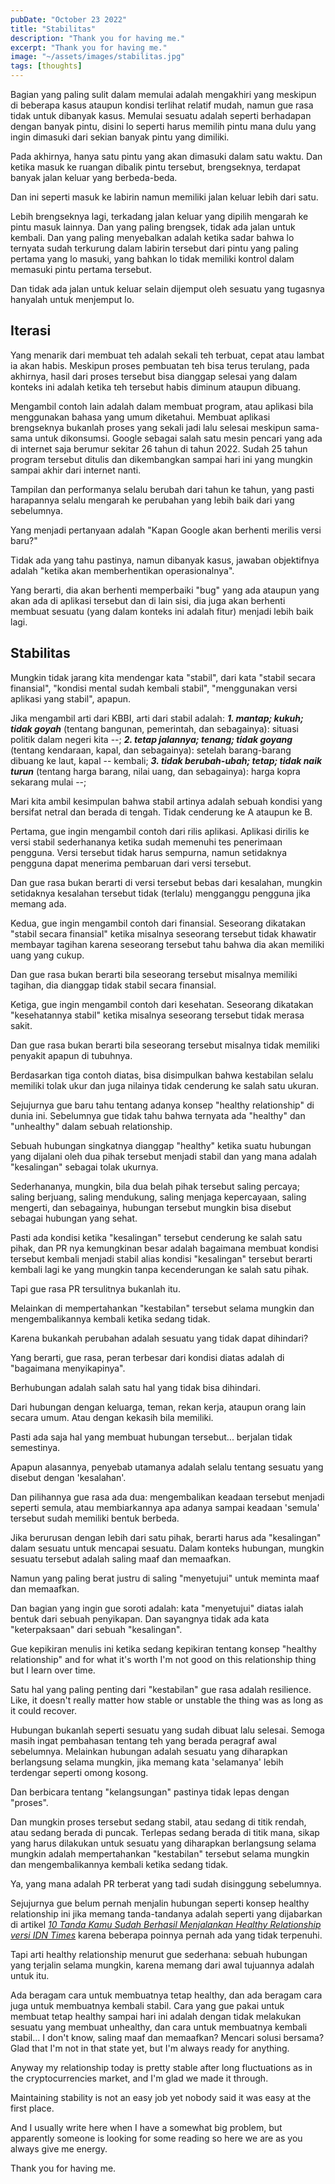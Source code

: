 ```yaml
---
pubDate: "October 23 2022"
title: "Stabilitas"
description: "Thank you for having me."
excerpt: "Thank you for having me."
image: "~/assets/images/stabilitas.jpg"
tags: [thoughts]
---
```


Bagian yang paling sulit dalam memulai adalah mengakhiri yang meskipun di beberapa kasus ataupun kondisi terlihat relatif mudah, namun gue rasa tidak untuk dibanyak kasus. Memulai sesuatu adalah seperti berhadapan dengan banyak pintu, disini lo seperti harus memilih pintu mana dulu yang ingin dimasuki dari sekian banyak pintu yang dimiliki.

Pada akhirnya, hanya satu pintu yang akan dimasuki dalam satu waktu. Dan ketika masuk ke ruangan dibalik pintu tersebut, brengseknya, terdapat banyak jalan keluar yang berbeda-beda.

Dan ini seperti masuk ke labirin namun memiliki jalan keluar lebih dari satu.

Lebih brengseknya lagi, terkadang jalan keluar yang dipilih mengarah ke pintu masuk lainnya. Dan yang paling brengsek, tidak ada jalan untuk kembali. Dan yang paling menyebalkan adalah ketika sadar bahwa lo ternyata sudah terkurung dalam labirin tersebut dari pintu yang paling pertama yang lo masuki, yang bahkan lo tidak memiliki kontrol dalam memasuki pintu pertama tersebut.

Dan tidak ada jalan untuk keluar selain dijemput oleh sesuatu yang tugasnya hanyalah untuk menjemput lo.

## Iterasi
Yang menarik dari membuat teh adalah sekali teh terbuat, cepat atau lambat ia akan habis. Meskipun proses pembuatan teh bisa terus terulang, pada akhirnya, hasil dari proses tersebut bisa dianggap selesai yang dalam konteks ini adalah ketika teh tersebut habis diminum ataupun dibuang.

Mengambil contoh lain adalah dalam membuat program, atau aplikasi bila menggunakan bahasa yang umum diketahui. Membuat aplikasi brengseknya bukanlah proses yang sekali jadi lalu selesai meskipun sama-sama untuk dikonsumsi. Google sebagai salah satu mesin pencari yang ada di internet saja berumur sekitar 26 tahun di tahun 2022. Sudah 25 tahun program tersebut ditulis dan dikembangkan sampai hari ini yang mungkin sampai akhir dari internet nanti.

Tampilan dan performanya selalu berubah dari tahun ke tahun, yang pasti harapannya selalu mengarah ke perubahan yang lebih baik dari yang sebelumnya.

Yang menjadi pertanyaan adalah "Kapan Google akan berhenti merilis versi baru?"

Tidak ada yang tahu pastinya, namun dibanyak kasus, jawaban objektifnya adalah "ketika akan memberhentikan operasionalnya".

Yang berarti, dia akan berhenti memperbaiki "bug" yang ada ataupun yang akan ada di aplikasi tersebut dan di lain sisi, dia juga akan berhenti membuat sesuatu (yang dalam konteks ini adalah fitur) menjadi lebih baik lagi.

## Stabilitas
Mungkin tidak jarang kita mendengar kata "stabil", dari kata "stabil secara finansial", "kondisi mental sudah kembali stabil", "menggunakan versi aplikasi yang stabil", apapun.

Jika mengambil arti dari KBBI, arti dari stabil adalah: ***1. mantap; kukuh; tidak goyah*** (tentang bangunan, pemerintah, dan sebagainya): situasi politik dalam negeri kita --; ***2. tetap jalannya; tenang; tidak goyang*** (tentang kendaraan, kapal, dan sebagainya): setelah barang-barang dibuang ke laut, kapal -- kembali; ***3. tidak berubah-ubah; tetap; tidak naik turun*** (tentang harga barang, nilai uang, dan sebagainya): harga kopra sekarang mulai --;

Mari kita ambil kesimpulan bahwa stabil artinya adalah sebuah kondisi yang bersifat netral dan berada di tengah. Tidak cenderung ke A ataupun ke B.

Pertama, gue ingin mengambil contoh dari rilis aplikasi. Aplikasi dirilis ke versi stabil sederhananya ketika sudah memenuhi tes penerimaan pengguna. Versi tersebut tidak harus sempurna, namun setidaknya pengguna dapat menerima pembaruan dari versi tersebut.

Dan gue rasa bukan berarti di versi tersebut bebas dari kesalahan, mungkin setidaknya kesalahan tersebut tidak (terlalu) mengganggu pengguna jika memang ada.

Kedua, gue ingin mengambil contoh dari finansial. Seseorang dikatakan "stabil secara finansial" ketika misalnya seseorang tersebut tidak khawatir membayar tagihan karena seseorang tersebut tahu bahwa dia akan memiliki uang yang cukup.

Dan gue rasa bukan berarti bila seseorang tersebut misalnya memiliki tagihan, dia dianggap tidak stabil secara finansial.

Ketiga, gue ingin mengambil contoh dari kesehatan. Seseorang dikatakan "kesehatannya stabil" ketika misalnya seseorang tersebut tidak merasa sakit.

Dan gue rasa bukan berarti bila seseorang tersebut misalnya tidak memiliki penyakit apapun di tubuhnya.

Berdasarkan tiga contoh diatas, bisa disimpulkan bahwa kestabilan selalu memiliki tolak ukur dan juga nilainya tidak cenderung ke salah satu ukuran.

Sejujurnya gue baru tahu tentang adanya konsep "healthy relationship" di dunia ini. Sebelumnya gue tidak tahu bahwa ternyata ada "healthy" dan "unhealthy" dalam sebuah relationship.

Sebuah hubungan singkatnya dianggap "healthy" ketika suatu hubungan yang dijalani oleh dua pihak tersebut menjadi stabil dan yang mana adalah "kesalingan" sebagai tolak ukurnya.

Sederhananya, mungkin, bila dua belah pihak tersebut saling percaya; saling berjuang, saling mendukung, saling menjaga kepercayaan, saling mengerti, dan sebagainya, hubungan tersebut mungkin bisa disebut sebagai hubungan yang sehat.

Pasti ada kondisi ketika "kesalingan" tersebut cenderung ke salah satu pihak, dan PR nya kemungkinan besar adalah bagaimana membuat kondisi tersebut kembali menjadi stabil alias kondisi "kesalingan" tersebut berarti kembali lagi ke yang mungkin tanpa kecenderungan ke salah satu pihak.

Tapi gue rasa PR tersulitnya bukanlah itu.

Melainkan di mempertahankan "kestabilan" tersebut selama mungkin dan mengembalikannya kembali ketika sedang tidak.

Karena bukankah perubahan adalah sesuatu yang tidak dapat dihindari?

Yang berarti, gue rasa, peran terbesar dari kondisi diatas adalah di "bagaimana menyikapinya".

Berhubungan adalah salah satu hal yang tidak bisa dihindari.

Dari hubungan dengan keluarga, teman, rekan kerja, ataupun orang lain secara umum. Atau dengan kekasih bila memiliki.

Pasti ada saja hal yang membuat hubungan tersebut... berjalan tidak semestinya.

Apapun alasannya, penyebab utamanya adalah selalu tentang sesuatu yang disebut dengan 'kesalahan'.

Dan pilihannya gue rasa ada dua: mengembalikan keadaan tersebut menjadi seperti semula, atau membiarkannya apa adanya sampai keadaan 'semula' tersebut sudah memiliki bentuk berbeda.

Jika berurusan dengan lebih dari satu pihak, berarti harus ada "kesalingan" dalam sesuatu untuk mencapai sesuatu. Dalam konteks hubungan, mungkin sesuatu tersebut adalah saling maaf dan memaafkan.

Namun yang paling berat justru di saling "menyetujui" untuk meminta maaf dan memaafkan.

Dan bagian yang ingin gue soroti adalah: kata "menyetujui" diatas ialah bentuk dari sebuah penyikapan. Dan sayangnya tidak ada kata "keterpaksaan" dari sebuah "kesalingan".

Gue kepikiran menulis ini ketika sedang kepikiran tentang konsep "healthy relationship" and for what it's worth I'm not good on this relationship thing but I learn over time.

Satu hal yang paling penting dari "kestabilan" gue rasa adalah resilience. Like, it doesn't really matter how stable or unstable the thing was as long as it could recover.

Hubungan bukanlah seperti sesuatu yang sudah dibuat lalu selesai. Semoga masih ingat pembahasan tentang teh yang berada peragraf awal sebelumnya. Melainkan hubungan adalah sesuatu yang diharapkan berlangsung selama mungkin, jika memang kata 'selamanya' lebih terdengar seperti omong kosong.

Dan berbicara tentang "kelangsungan" pastinya tidak lepas dengan "proses".

Dan mungkin proses tersebut sedang stabil, atau sedang di titik rendah, atau sedang berada di puncak. Terlepas sedang berada di titik mana, sikap yang harus dilakukan untuk sesuatu yang diharapkan berlangsung selama mungkin adalah mempertahankan "kestabilan" tersebut selama mungkin dan mengembalikannya kembali ketika sedang tidak.

Ya, yang mana adalah PR terberat yang tadi sudah disinggung sebelumnya.

Sejujurnya gue belum pernah menjalin hubungan seperti konsep healthy relationship ini jika memang tanda-tandanya adalah seperti yang dijabarkan di artikel [*10 Tanda Kamu Sudah Berhasil Menjalankan Healthy Relationship versi IDN Times*](https://www.idntimes.com/life/relationship/mia-rahmawati/10-tanda-kamu-sudah-berhasil-menjalankan-healthy-relationship-c1c2/) karena beberapa poinnya pernah ada yang tidak terpenuhi.

Tapi arti healthy relationship menurut gue sederhana: sebuah hubungan yang terjalin selama mungkin, karena memang dari awal tujuannya adalah untuk itu.

Ada beragam cara untuk membuatnya tetap healthy, dan ada beragam cara juga untuk membuatnya kembali stabil. Cara yang gue pakai untuk membuat tetap healthy sampai hari ini adalah dengan tidak melakukan sesuatu yang membuat unhealthy, dan cara untuk membuatnya kembali stabil... I don't know, saling maaf dan memaafkan? Mencari solusi bersama? Glad that I'm not in that state yet, but I'm always ready for anything.

Anyway my relationship today is pretty stable after long fluctuations as in the cryptocurrencies market, and I'm glad we made it through.

Maintaining stability is not an easy job yet nobody said it was easy at the first place.

And I usually write here when I have a somewhat big problem, but apparently someone is looking for some reading so here we are as you always give me energy.

Thank you for having me.
